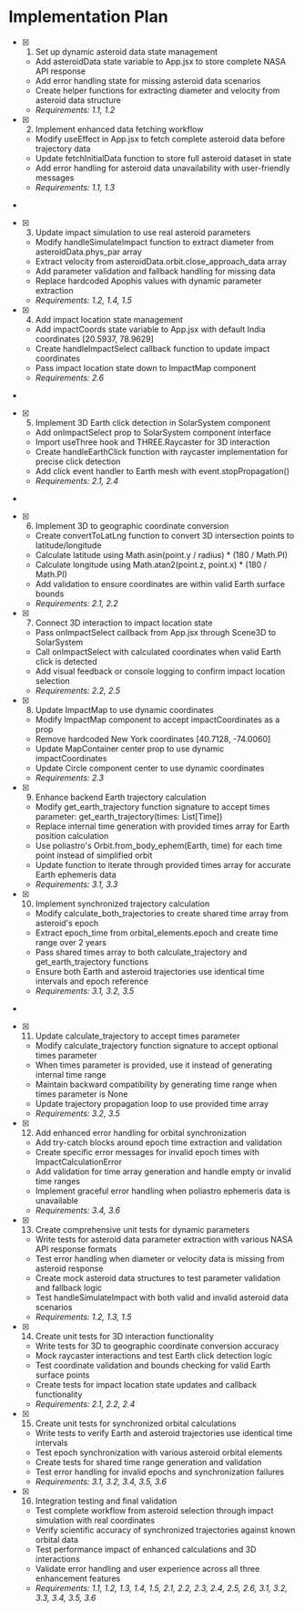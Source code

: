 # Implementation Plan

- [x] 1. Set up dynamic asteroid data state management





  - Add asteroidData state variable to App.jsx to store complete NASA API response
  - Add error handling state for missing asteroid data scenarios
  - Create helper functions for extracting diameter and velocity from asteroid data structure
  - _Requirements: 1.1, 1.2_

- [x] 2. Implement enhanced data fetching workflow





  - Modify useEffect in App.jsx to fetch complete asteroid data before trajectory data
  - Update fetchInitialData function to store full asteroid dataset in state
  - Add error handling for asteroid data unavailability with user-friendly messages
  - _Requirements: 1.1, 1.3_
-

- [x] 3. Update impact simulation to use real asteroid parameters




  - Modify handleSimulateImpact function to extract diameter from asteroidData.phys_par array
  - Extract velocity from asteroidData.orbit.close_approach_data array
  - Add parameter validation and fallback handling for missing data
  - Replace hardcoded Apophis values with dynamic parameter extraction
  - _Requirements: 1.2, 1.4, 1.5_

- [x] 4. Add impact location state management





  - Add impactCoords state variable to App.jsx with default India coordinates [20.5937, 78.9629]
  - Create handleImpactSelect callback function to update impact coordinates
  - Pass impact location state down to ImpactMap component
  - _Requirements: 2.6_
-

- [x] 5. Implement 3D Earth click detection in SolarSystem component




  - Add onImpactSelect prop to SolarSystem component interface
  - Import useThree hook and THREE.Raycaster for 3D interaction
  - Create handleEarthClick function with raycaster implementation for precise click detection
  - Add click event handler to Earth mesh with event.stopPropagation()
  - _Requirements: 2.1, 2.4_
-

- [x] 6. Implement 3D to geographic coordinate conversion




  - Create convertToLatLng function to convert 3D intersection points to latitude/longitude
  - Calculate latitude using Math.asin(point.y / radius) * (180 / Math.PI)
  - Calculate longitude using Math.atan2(point.z, point.x) * (180 / Math.PI)
  - Add validation to ensure coordinates are within valid Earth surface bounds
  - _Requirements: 2.1, 2.2_

- [x] 7. Connect 3D interaction to impact location state





  - Pass onImpactSelect callback from App.jsx through Scene3D to SolarSystem
  - Call onImpactSelect with calculated coordinates when valid Earth click is detected
  - Add visual feedback or console logging to confirm impact location selection
  - _Requirements: 2.2, 2.5_

- [x] 8. Update ImpactMap to use dynamic coordinates





  - Modify ImpactMap component to accept impactCoordinates as a prop
  - Remove hardcoded New York coordinates [40.7128, -74.0060]
  - Update MapContainer center prop to use dynamic impactCoordinates
  - Update Circle component center to use dynamic coordinates
  - _Requirements: 2.3_

- [x] 9. Enhance backend Earth trajectory calculation





  - Modify get_earth_trajectory function signature to accept times parameter: get_earth_trajectory(times: List[Time])
  - Replace internal time generation with provided times array for Earth position calculation
  - Use poliastro's Orbit.from_body_ephem(Earth, time) for each time point instead of simplified orbit
  - Update function to iterate through provided times array for accurate Earth ephemeris data
  - _Requirements: 3.1, 3.3_

- [x] 10. Implement synchronized trajectory calculation





  - Modify calculate_both_trajectories to create shared time array from asteroid's epoch
  - Extract epoch_time from orbital_elements.epoch and create time range over 2 years
  - Pass shared times array to both calculate_trajectory and get_earth_trajectory functions
  - Ensure both Earth and asteroid trajectories use identical time intervals and epoch reference
  - _Requirements: 3.1, 3.2, 3.5_
-

- [x] 11. Update calculate_trajectory to accept times parameter









  - Modify calculate_trajectory function signature to accept optional times parameter
  - When times parameter is provided, use it instead of generating internal time range
  - Maintain backward compatibility by generating time range when times parameter is None
  - Update trajectory propagation loop to use provided time array
  - _Requirements: 3.2, 3.5_

- [x] 12. Add enhanced error handling for orbital synchronization






  - Add try-catch blocks around epoch time extraction and validation
  - Create specific error messages for invalid epoch times with ImpactCalculationError
  - Add validation for time array generation and handle empty or invalid time ranges
  - Implement graceful error handling when poliastro ephemeris data is unavailable
  - _Requirements: 3.4, 3.6_

- [x] 13. Create comprehensive unit tests for dynamic parameters





  - Write tests for asteroid data parameter extraction with various NASA API response formats
  - Test error handling when diameter or velocity data is missing from asteroid response
  - Create mock asteroid data structures to test parameter validation and fallback logic
  - Test handleSimulateImpact with both valid and invalid asteroid data scenarios
  - _Requirements: 1.2, 1.3, 1.5_

- [x] 14. Create unit tests for 3D interaction functionality





  - Write tests for 3D to geographic coordinate conversion accuracy
  - Mock raycaster interactions and test Earth click detection logic
  - Test coordinate validation and bounds checking for valid Earth surface points
  - Create tests for impact location state updates and callback functionality
  - _Requirements: 2.1, 2.2, 2.4_

- [x] 15. Create unit tests for synchronized orbital calculations





  - Write tests to verify Earth and asteroid trajectories use identical time intervals
  - Test epoch synchronization with various asteroid orbital elements
  - Create tests for shared time range generation and validation
  - Test error handling for invalid epochs and synchronization failures
  - _Requirements: 3.1, 3.2, 3.4, 3.5, 3.6_

- [x] 16. Integration testing and final validation





  - Test complete workflow from asteroid selection through impact simulation with real coordinates
  - Verify scientific accuracy of synchronized trajectories against known orbital data
  - Test performance impact of enhanced calculations and 3D interactions
  - Validate error handling and user experience across all three enhancement features
  - _Requirements: 1.1, 1.2, 1.3, 1.4, 1.5, 2.1, 2.2, 2.3, 2.4, 2.5, 2.6, 3.1, 3.2, 3.3, 3.4, 3.5, 3.6_